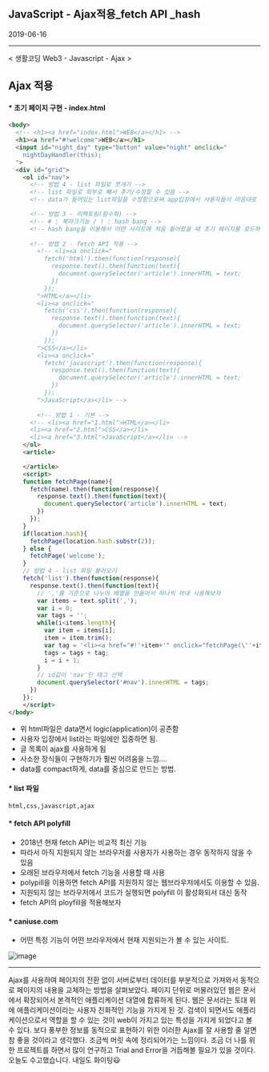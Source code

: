 ## JavaScript - Ajax적용_fetch API _hash



2019-06-16

------

< 생활코딩 Web3 - Javascript - Ajax >



## Ajax 적용



#### * 초기 페이지 구현 - index.html

```html
<body>
  <!-- <h1><a href="index.html">WEB</a></h1> -->
  <h1><a href="#!welcome">WEB</a></h1>
  <input id="night_day" type="button" value="night" onclick="
    nightDayHandler(this);
  ">
  <div id="grid">
    <ol id="nav">
      <!-- 방법 4 - list 파일로 쪼개기 -->
      <!-- list 파일로 외부로 빼서 추가/수정할 수 있음 -->
      <!-- data가 들어있는 list파일을 수정함으로써 app입장에서 사용자들이 마음대로 변경하는 사고를 방지하고 contents를 입력하는 입장에서 어떻게 해야하는 것으로부터 자유로울 수 있음. -->

      <!-- 방법 3 - 리팩토링(함수화) -->
      <!-- # : 북마크기능 / ! : hash bang -->
      <!-- hash bang을 이용해서 어떤 사이트에 처음 들어왔을 때 초기 페이지를 로드하는 방법 -->
      
      <!-- 방법 2 - fetch API 적용 -->
        <!-- <li><a onclick="
          fetch('html').then(function(response){
            response.text().then(function(text){
              document.querySelector('article').innerHTML = text;
            })
          });
        ">HTML</a></li>
        <li><a onclick="
          fetch('css').then(function(response){
            response.text().then(function(text){
              document.querySelector('article').innerHTML = text;
            })
          });
        ">CSS</a></li>
        <li><a onclick="
          fetch('javascript').then(function(response){
            response.text().then(function(text){
              document.querySelector('article').innerHTML = text;
            })
          });
        ">JavaScript</a></li> -->
      
        <!-- 방법 1 - 기본 -->
      <!-- <li><a href="1.html">HTML</a></li>
      <li><a href="2.html">CSS</a></li>
      <li><a href="3.html">JavaScript</a></li> -->
    </ol>
    <article>

    </article>
    <script>
    function fetchPage(name){
      fetch(name).then(function(response){
        response.text().then(function(text){
          document.querySelector('article').innerHTML = text;
        })
      });
    }
    if(location.hash){
      fetchPage(location.hash.substr(2));
    } else {
      fetchPage('welcome');
    }
    // 방법 4 - list 파일 불러오기 
    fetch('list').then(function(response){
      response.text().then(function(text){
        // ','를 기준으로 나누어 배열을 만들어서 하나씩 꺼내 사용해보자
        var items = text.split(',');
        var i = 0;
        var tags = '';
        while(i<items.length){
          var item = items[i];
          item = item.trim();
          var tag = '<li><a href="#!'+item+'" onclick="fetchPage(\''+item+'\')">'+item+'</a></li>';
          tags = tags + tag;
          i = i + 1;
        }
        // id값이 'nav'인 태그 선택
        document.querySelector('#nav').innerHTML = tags;
      })
    });
    </script>
</body>
```

* 위 html파일은 data면서 logic(application)이 공존함
* 사용자 입장에서 list라는 파일에만 집중하면 됨.
* 글 목록이 ajax를 사용하게 됨
* 사소한 장식들이 구현하기가 훨씬 어려움을 느낌....
* data를 compact하게, data를 중심으로 만드는 방법.



#### * list 파일

```
html,css,javascript,ajax
```





#### * fetch API polyfill

* 2018년 현재 fetch API는 비교적 최신 기능 
* 따라서 아직 지원되지 않는 브라우저를 사용자가 사용하는 경우 동작하지 않을 수 있음
* 오래된 브라우저에서 fetch 기능을 사용할 때 사용 
* polypill을 이용하면 fetch API를 지원하지 않는 웹브라우저에서도 이용할 수 있음. 
* 지원되지 않는 브라우저에서 코드가 실행되면 polyfill 이 활성화되서 대신 동작
*  fetch API의 ployfill을 적용해보자





#### * caniuse.com

* 어떤 특정 기능이 어떤 브라우저에서 현재 지원되는가 볼 수 있는 사이트.

![image](https://user-images.githubusercontent.com/45935233/59564719-20643900-9085-11e9-8d42-c0ba65374cb1.png)





----

 Ajax를 사용하여 페이지의 전환 없이 서버로부터 데이터를 부분적으로 가져와서 동적으로 페이지의 내용을 교체하는 방법을 살펴보았다. 페이지 단위로 머물러있던 웹은 문서에서 확장되어서 본격적인 애플리케이션 대열에 합류하게 된다. 웹은 문서라는 토대 위에 애플리케이션이라는 사용자 친화적인 기능을 가지게 된 것. 검색이 되면서도 애플리케이션으로서 역할을 할 수 있는 것이 web이 가지고 있는 특성을 가지게 되었다고 볼 수 있다. 보다 풍부한 정보를 동적으로 표현하기 위한 이러한 Ajax를 잘 사용할 줄 알면 참 좋을 것이라고 생각했다. 조금씩 머릿 속에 정리되어가는 느낌이다. 조금 더 나를 위한 프로젝트를 하면서 많이 연구하고 Trial and Error을 거듭해볼 필요가 있을 것이다. 오늘도 수고했습니다. 내일도 화이팅:smiley: